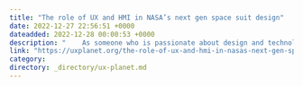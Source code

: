 ```yaml
---
title: "The role of UX and HMI in NASA’s next gen space suit design"
date: 2022-12-27 22:56:51 +0000
dateadded: 2022-12-28 00:00:53 +0000
description: "    As someone who is passionate about design and technology, I recently came across a NASA study about the design and development of…  Continue reading on UX Planet »  "
link: "https://uxplanet.org/the-role-of-ux-and-hmi-in-nasas-next-gen-space-suit-design-6bdf25a4a63c?source=rss----819cc2aaeee0---4"
category:
directory: _directory/ux-planet.md
---
```

